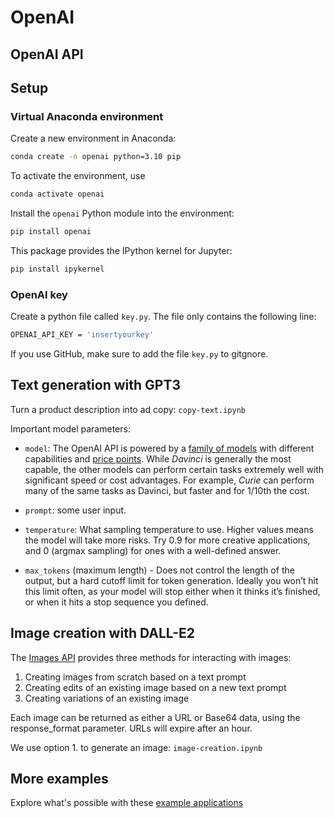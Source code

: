 # OpenAI 


## OpenAI API 





## Setup

### Virtual Anaconda environment

Create a new environment in Anaconda:


```bash
conda create -n openai python=3.10 pip  
```

To activate the environment, use

```bash
conda activate openai
```

Install the `openai` Python module into the environment:

```bash
pip install openai
```

This package provides the IPython kernel for Jupyter:


```bash
pip install ipykernel
```


### OpenAI key

Create a python file called `key.py`. The file only contains the following line:

```bash
OPENAI_API_KEY = 'insertyourkey'
```
If you use GitHub, make sure to add the file `key.py` to gitgnore.


## Text generation with GPT3

Turn a product description into ad copy: `copy-text.ipynb`

Important model parameters:

- `model`: The OpenAI API is powered by a [family of models](https://beta.openai.com/docs/models/gpt-3) with different capabilities and [price points](https://openai.com/api/pricing/). While *Davinci* is generally the most capable, the other models can perform certain tasks extremely well with significant speed or cost advantages. For example, *Curie* can perform many of the same tasks as Davinci, but faster and for 1/10th the cost.

- `prompt`: some user input.

- `temperature`: What sampling temperature to use. Higher values means the model will take more risks. Try 0.9 for more creative applications, and 0 (argmax sampling) for ones with a well-defined answer.

- `max_tokens` (maximum length) - Does not control the length of the output, but a hard cutoff limit for token generation. Ideally you won’t hit this limit often, as your model will stop either when it thinks it’s finished, or when it hits a stop sequence you defined.


## Image creation with DALL-E2

The [Images API](https://beta.openai.com/docs/guides/images/image-generation-beta) provides three methods for interacting with images:

1. Creating images from scratch based on a text prompt
2. Creating edits of an existing image based on a new text prompt
3. Creating variations of an existing image

Each image can be returned as either a URL or Base64 data, using the response_format parameter. URLs will expire after an hour.

We use option 1. to generate an image: `image-creation.ipynb`


## More examples

Explore what's possible with these [example applications](https://beta.openai.com/examples/)